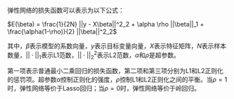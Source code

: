 
弹性网络的损失函数可以表示为以下公式：

$E(\beta) = \frac{1}{2N} ||y - X\beta||^2_2 + \alpha \rho ||\beta||_1 + \frac{\alpha(1-\rho)}{2} ||\beta||^2_2$

其中，$\beta$表示模型的系数向量，$y$表示目标变量向量，$X$表示特征矩阵，$N$表示样本数量，$||\cdot||_1$表示L1范数，$||\cdot||^2_2$表示L2范数，$\alpha$和$\rho$是超参数。

第一项表示普通最小二乘回归的损失函数，第二项和第三项分别为L1和L2正则化的惩罚项。超参数$\alpha$控制正则化的强度，$\rho$控制L1和L2正则化之间的平衡。当$\rho=1$时，弹性网络等价于Lasso回归；当$\rho=0$时，弹性网络等价于岭回归。